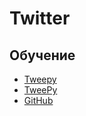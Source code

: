 # Twitter
## Обучение
* [Tweepy](https://tweepy.readthedocs.io/en/v3.5.0/api.html#tweepy-api-twitter-api-wrapper)
* [TweePy](http://docs.tweepy.org/en/v3.5.0/api.html)
* [GitHub](https://github.com/tweepy/tweepy)